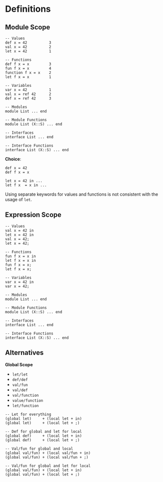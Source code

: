 # Definitions


## Module Scope

```
-- Values
def x = 42          3
val x = 42          2
let x = 42          1

-- Functions
def f x = x         3
fun f x = x         4
function f x = x    2
let f x = x         1

-- Variables
var x = 42          1
val x = ref 42      2
def x = ref 42      3

-- Modules
module List ... end

-- Module Functions
module List (X::S) ... end

-- Interfaces
interface List ... end

-- Interface Functions
interface List (X::S) ... end
```

**Choice**:

```
def x = 42
def f x = x

let x = 42 in ...
let f x  = x in ...
```

Using separate keywords for values and functions is not consistent with the usage of `let`.


## Expression Scope

```
-- Values
val x = 42 in
let x = 42 in
val x = 42;
let x = 42;

-- Functions
fun f x = x in
let f x = x in
fun f x = x;
let f x = x;

-- Variables
var x = 42 in
var x = 42;

-- Modules
module List ... end

-- Module Functions
module List (X::S) ... end

-- Interfaces
interface List ... end

-- Interface Functions
interface List (X::S) ... end
```


## Alternatives

**Global Scope**

- `let/let`
- `def/def`
- `val/fun`
- `val/def`
- `val/function`
- `value/function`
- `let/function`


```
-- Let for everything
(global let)     + (local let + in)
(global let)     + (local let + ;)

-- Def for global and let for local
(global def)     + (local let + in)
(global def)     + (local let + ;)

-- Val/fun for global and local
(global val/fun) + (local val/fun + in)
(global val/fun) + (local val/fun + ;)

-- Val/fun for global and let for local
(global val/fun) + (local let + in)
(global val/fun) + (local let + ;)
```


